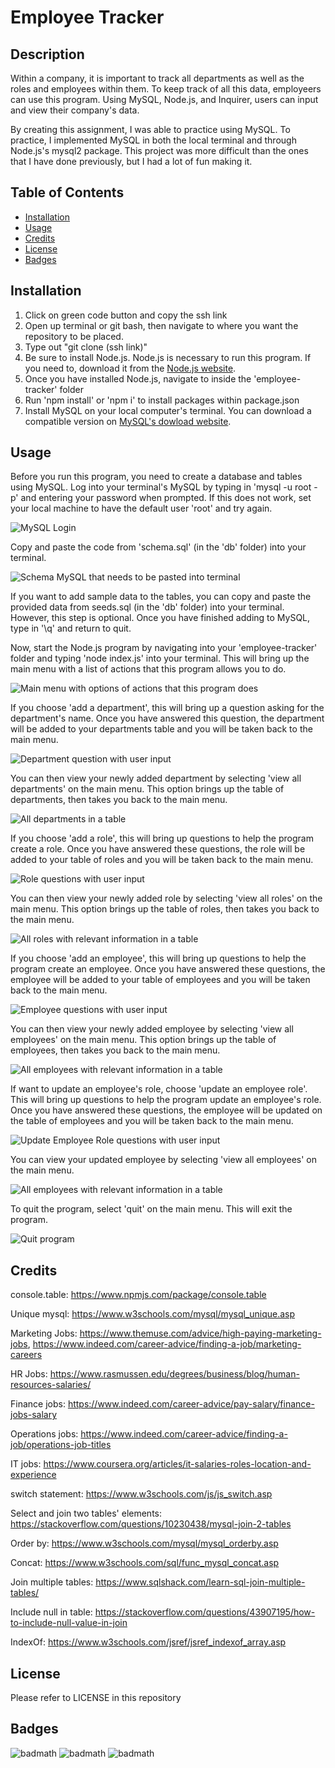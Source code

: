# Employee Tracker

## Description

Within a company, it is important to track all departments as well as the roles and employees within them. To keep track of all this data, employeers can use this program. Using MySQL, Node.js, and Inquirer, users can input and view their company's data. 

By creating this assignment, I was able to practice using MySQL. To practice, I implemented MySQL in both the local terminal and through Node.js's mysql2 package. This project was more difficult than the ones that I have done previously, but I had a lot of fun making it. 

## Table of Contents

- [Installation](#installation)
- [Usage](#usage)
- [Credits](#credits)
- [License](#license)
- [Badges](#badges)

## Installation

1. Click on green code button and copy the ssh link
2. Open up terminal or git bash, then navigate to where you want the repository to be placed.
3. Type out "git clone (ssh link)"
4. Be sure to install Node.js. Node.js is necessary to run this program. If you need to, download it from the [Node.js website](https://nodejs.org/en/download/).
5. Once you have installed Node.js, navigate to inside the 'employee-tracker' folder
6. Run 'npm install' or 'npm i' to install packages within package.json
7. Install MySQL on your local computer's terminal. You can download a compatible version on [MySQL's dowload website](https://dev.mysql.com/downloads/mysql/).

## Usage

Before you run this program, you need to create a database and tables using MySQL. Log into your terminal's MySQL by typing in 'mysql -u root -p' and entering your password when prompted. If this does not work, set your local machine to have the default user 'root' and try again.

![MySQL Login](assets/images/mysql-login.png)

Copy and paste the code from 'schema.sql' (in the 'db' folder) into your terminal. 

![Schema MySQL that needs to be pasted into terminal](assets/images/schema.png)

If you want to add sample data to the tables, you can copy and paste the provided data from seeds.sql (in the 'db' folder) into your terminal. However, this step is optional. Once you have finished adding to MySQL, type in '\q' and return to quit.

Now, start the Node.js program by navigating into your 'employee-tracker' folder and typing 'node index.js' into your terminal. This will bring up the main menu with a list of actions that this program allows you to do.

![Main menu with options of actions that this program does](assets/images/main-menu.png)

If you choose 'add a department', this will bring up a question asking for the department's name. Once you have answered this question, the department will be added to your departments table and you will be taken back to the main menu.

![Department question with user input](assets/images/add-department.png)

You can then view your newly added department by selecting 'view all departments' on the main menu. This option brings up the table of departments, then takes you back to the main menu.

![All departments in a table](assets/images/view-departments.png)

If you choose 'add a role', this will bring up questions to help the program create a role. Once you have answered these questions, the role will be added to your table of roles and you will be taken back to the main menu.

![Role questions with user input](assets/images/add-role.png)

You can then view your newly added role by selecting 'view all roles' on the main menu. This option brings up the table of roles, then takes you back to the main menu.

![All roles with relevant information in a table](assets/images/view-roles.png)

If you choose 'add an employee', this will bring up questions to help the program create an employee. Once you have answered these questions, the employee will be added to your table of employees and you will be taken back to the main menu.

![Employee questions with user input](assets/images/add-employee.png)

You can then view your newly added employee by selecting 'view all employees' on the main menu. This option brings up the table of employees, then takes you back to the main menu.

![All employees with relevant information in a table](assets/images/view-employees.png)

If want to update an employee's role, choose 'update an employee role'. This will bring up questions to help the program update an employee's role. Once you have answered these questions, the employee will be updated on the table of employees and you will be taken back to the main menu.

![Update Employee Role questions with user input](assets/images/update-employee-role.png)

You can view your updated employee by selecting 'view all employees' on the main menu.

![All employees with relevant information in a table](assets/images/view-employees-2.png)

To quit the program, select 'quit' on the main menu. This will exit the program.

![Quit program](assets/images/quit.png)

## Credits

console.table: https://www.npmjs.com/package/console.table

Unique mysql: https://www.w3schools.com/mysql/mysql_unique.asp 

Marketing Jobs: https://www.themuse.com/advice/high-paying-marketing-jobs, https://www.indeed.com/career-advice/finding-a-job/marketing-careers 

HR Jobs: https://www.rasmussen.edu/degrees/business/blog/human-resources-salaries/ 

Finance jobs: https://www.indeed.com/career-advice/pay-salary/finance-jobs-salary

Operations jobs: https://www.indeed.com/career-advice/finding-a-job/operations-job-titles 

IT jobs: https://www.coursera.org/articles/it-salaries-roles-location-and-experience 

switch statement: https://www.w3schools.com/js/js_switch.asp 

Select and join two tables' elements: https://stackoverflow.com/questions/10230438/mysql-join-2-tables

Order by: https://www.w3schools.com/mysql/mysql_orderby.asp 

Concat: https://www.w3schools.com/sql/func_mysql_concat.asp 

Join multiple tables: https://www.sqlshack.com/learn-sql-join-multiple-tables/

Include null in table: https://stackoverflow.com/questions/43907195/how-to-include-null-value-in-join 

IndexOf: https://www.w3schools.com/jsref/jsref_indexof_array.asp 

## License

Please refer to LICENSE in this repository

## Badges

![badmath](https://img.shields.io/github/repo-size/Angellyn218/employee-tracker?style=plastic)
![badmath](https://img.shields.io/github/license/Angellyn218/employee-tracker?style=plastic)
![badmath](https://img.shields.io/github/languages/top/Angellyn218/employee-tracker?style=plastic)